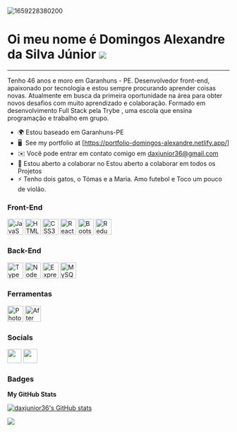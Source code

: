 ![1659228380200](https://user-images.githubusercontent.com/94560031/202721566-1835fbe6-72aa-471b-a303-5dc47c6cfe7a.jpeg)



Oi meu nome é Domingos Alexandre da Silva Júnior ![](https://user-images.githubusercontent.com/18350557/176309783-0785949b-9127-417c-8b55-ab5a4333674e.gif)
===========================================================================================================================================================


-------------------------------------------------------------------------------------------------------------------------------------------------------------------------------------------------------------------------------------------------------------------------------------------------------------------------------------------------------------------------
Tenho 46 anos e moro em Garanhuns - PE. Desenvolvedor front-end, apaixonado por tecnologia e estou sempre procurando aprender coisas novas. Atualmente em busca da primeira oportunidade na área para obter novos desafios com muito aprendizado e colaboração. Formado em desenvolvimento Full Stack pela Trybe , uma escola que ensina programação e trabalho em grupo.

* 🌍 Estou baseado em Garanhuns-PE
* 🖥️  See my portfolio at [https://portfolio-domingos-alexandre.netlify.app/]
* ✉️ Você pode entrar em contato comigo em daxjunior36@gmail.com
* 🤝 Estou aberto a colaborar no Estou aberto a colaborar em todos os Projetos
* ⚡ Tenho dois gatos, o Tómas e a Maria. Amo futebol e Toco um pouco de violão.

<!--
<a href="" target="_blank" rel="noreferrer"><img src="" width="" height="36" alt="" /></a>
-->
### Front-End
<p align="left">
  <a href="https://developer.mozilla.org/en-US/docs/Web/JavaScript" target="_blank" rel="noreferrer"><img src="https://raw.githubusercontent.com/danielcranney/readme-generator/main/public/icons/skills/javascript-colored.svg" width="36" height="36" alt="JavaScript" /></a>
  <a href="https://developer.mozilla.org/en-US/docs/Glossary/HTML5" target="_blank" rel="noreferrer"><img src="https://raw.githubusercontent.com/danielcranney/readme-generator/main/public/icons/skills/html5-colored.svg" width="36" height="36" alt="HTML5" /></a>
  <a href="https://www.w3.org/TR/CSS/#css" target="_blank" rel="noreferrer"><img src="https://raw.githubusercontent.com/danielcranney/readme-generator/main/public/icons/skills/css3-colored.svg" width="36" height="36" alt="CSS3" /></a>
  <a href="https://reactjs.org/" target="_blank" rel="noreferrer"><img src="https://raw.githubusercontent.com/danielcranney/readme-generator/main/public/icons/skills/react-colored.svg" width="36" height="36" alt="React" /></a>
  <a href="https://getbootstrap.com/" target="_blank" rel="noreferrer"><img src="https://raw.githubusercontent.com/danielcranney/readme-generator/main/public/icons/skills/bootstrap-colored.svg" width="36" height="36" alt="Bootstrap" /></a>
  <a href="https://redux.js.org/" target="_blank" rel="noreferrer"><img src="https://raw.githubusercontent.com/danielcranney/readme-generator/main/public/icons/skills/redux-colored.svg" width="36" height="36" alt="Redux" /></a>
</p>  

### Back-End
<p align="left">
  <a href="https://www.typescriptlang.org/" target="_blank" rel="noreferrer"><img src="https://raw.githubusercontent.com/danielcranney/readme-generator/main/public/icons/skills/typescript-colored.svg" width="36" height="36" alt="TypeScript" /></a>
  <a href="https://nodejs.org/en/" target="_blank" rel="noreferrer"><img src="https://raw.githubusercontent.com/danielcranney/readme-generator/main/public/icons/skills/nodejs-colored.svg" width="36" height="36" alt="NodeJS" /></a>
  <a href="https://expressjs.com/" target="_blank" rel="noreferrer"><img src="https://raw.githubusercontent.com/danielcranney/readme-generator/main/public/icons/skills/express-colored-dark.svg" width="36" height="36" alt="Express" /></a>
  <a href="https://www.mysql.com/" target="_blank" rel="noreferrer"><img src="https://raw.githubusercontent.com/danielcranney/readme-generator/main/public/icons/skills/mysql-colored.svg" width="36" height="36" alt="MySQL" /></a>
</p>  


### Ferramentas
<p align="left">
 <a href="https://www.adobe.com/uk/products/photoshop.html" target="_blank" rel="noreferrer"><img src="https://raw.githubusercontent.com/danielcranney/readme-generator/main/public/icons/skills/photoshop-colored-dark.svg" width="36" height="36" alt="Photoshop" /></a>
  <a href="https://www.adobe.com/uk/products/aftereffects.html" target="_blank" rel="noreferrer"><img src="https://raw.githubusercontent.com/danielcranney/readme-generator/main/public/icons/skills/aftereffects-colored-dark.svg" width="36" height="36" alt="After Effects" /></a> 
</p>  

### Socials

<p align="left"> <a href="https://www.github.com/https://github.com/daxjunior36" target="_blank" rel="noreferrer"><img src="https://raw.githubusercontent.com/danielcranney/readme-generator/main/public/icons/socials/github-dark.svg" width="32" height="32" /></a> <a href="https://www.linkedin.com/in/domingos-alexandre-s-jr/" target="_blank" rel="noreferrer"><img src="https://raw.githubusercontent.com/danielcranney/readme-generator/main/public/icons/socials/linkedin.svg" width="32" height="32" /></a></p>

### Badges

<b>My GitHub Stats</b>

<a href="http://www.github.com/daxjunior36"><img src="https://github-readme-stats.vercel.app/api?username=daxjunior36&show_icons=true&hide=&count_private=true&title_color=a855f7&text_color=ffffff&icon_color=ec4899&bg_color=000000&hide_border=true&show_icons=true" alt="daxjunior36's GitHub stats" /></a>

<a href="http://www.github.com/daxjunior36"><img src="https://github-readme-streak-stats.herokuapp.com/?user=daxjunior36&stroke=ffffff&background=000000&ring=a855f7&fire=a855f7&currStreakNum=ffffff&currStreakLabel=a855f7&sideNums=ffffff&sideLabels=ffffff&dates=ffffff&hide_border=true" /></a>

